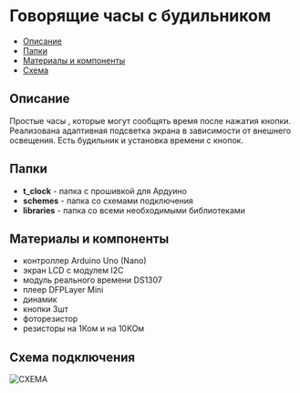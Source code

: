 # Говорящие часы с будильником
* [Описание](#chapter-0)
* [Папки](#chapter-1)
* [Материалы и компоненты](#chapter-2)
* [Схема](#chapter-3)


<a id="chapter-0"></a>
## Описание
Простые часы , которые могут сообщять время после нажатия кнопки.
Реализована адаптивная подсветка экрана в зависимости от внешнего освещения. 
Есть будильник и установка времени с кнопок.

<a id="chapter-1"></a>
## Папки
- **t_clock** - папка с прошивкой для Ардуино
- **schemes** - папка со схемами подключения
- **libraries** - папка со всеми необходимыми библиотеками

<a id="chapter-2"></a>
## Материалы и компоненты
- контроллер Arduino Uno (Nano)
- экран LCD с модулем I2C
- модуль реального времени DS1307
- плеер DFPLayer Mini
- динамик
- кнопки 3шт
- фоторезистор
- резисторы на 1Ком и на 10КОм


<a id="chapter-3"></a>
## Схема подключения
![СХЕМА](https://github.com/musicfreakt/talk_clock/blob/master/schemes/talk_clock_bb.png)

 
